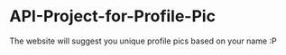# API-Project-for-Profile-Pic
The website will suggest you unique  profile pics based on your name :P
